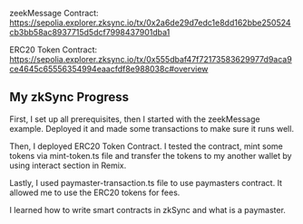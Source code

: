 zeekMessage Contract: https://sepolia.explorer.zksync.io/tx/0x2a6de29d7edc1e8dd162bbe250524cb3bb58ac8937715d5dcf7998437901dba1

ERC20 Token Contract: https://sepolia.explorer.zksync.io/tx/0x555dbaf47f72173583629977d9aca9ce4645c65556354994eaacfdf8e988038c#overview


## My zkSync Progress
First, I set up all prerequisites, then I started with the zeekMessage example. Deployed it and made some transactions to make sure it runs well.

Then, I deployed ERC20 Token Contract. I tested the contract, mint some tokens via mint-token.ts file and transfer the tokens to my another wallet by using interact section in Remix.

Lastly, I used paymaster-transaction.ts file to use paymasters contract. It allowed me to use the ERC20 tokens for fees.

I learned how to write smart contracts in zkSync and what is a paymaster.
